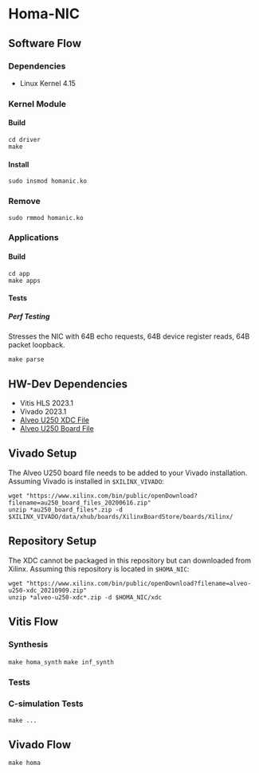 # Homa-NIC

## Software Flow
### Dependencies
- Linux Kernel 4.15
### Kernel Module
#### Build
```
cd driver
make
```
#### Install
```
sudo insmod homanic.ko
```

### Remove
```
sudo rmmod homanic.ko
```

### Applications
#### Build
```
cd app
make apps
```

#### Tests
##### Perf Testing
Stresses the NIC with 64B echo requests, 64B device register reads, 64B packet loopback.
```
make parse
```

## HW-Dev Dependencies
- Vitis HLS 2023.1
- Vivado 2023.1
- [Alveo U250 XDC File](https://www.xilinx.com/bin/public/openDownload?filename=alveo-u250-xdc_20210909.zip)
- [Alveo U250 Board File](https://www.xilinx.com/bin/public/openDownload?filename=alveo-u250-xdc_20210909.zip)
## Vivado Setup
The Alveo U250 board file needs to be added to your Vivado installation. Assuming Vivado is installed in `$XILINX_VIVADO`:
```
wget "https://www.xilinx.com/bin/public/openDownload?filename=au250_board_files_20200616.zip"
unzip *au250_board_files*.zip -d $XILINX_VIVADO/data/xhub/boards/XilinxBoardStore/boards/Xilinx/
```
## Repository Setup
The XDC cannot be packaged in this repository but can downloaded from Xilinx. Assuming this repository is located in `$HOMA_NIC`:
```
wget "https://www.xilinx.com/bin/public/openDownload?filename=alveo-u250-xdc_20210909.zip"
unzip *alveo-u250-xdc*.zip -d $HOMA_NIC/xdc
```
## Vitis Flow
### Synthesis
```make homa_synth```
```make inf_synth```

### Tests
### C-simulation Tests
```make ...```

## Vivado Flow
```make homa```
